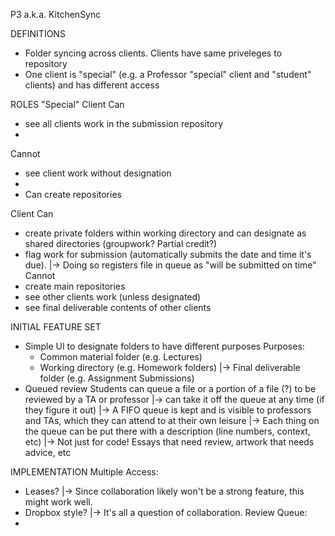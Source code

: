 P3 
a.k.a. KitchenSync

DEFINITIONS
- Folder syncing across clients. Clients have same priveleges to repository
- One client is "special" (e.g. a Professor "special" client and "student" clients) and has different access

ROLES
"Special" Client
  Can 
  - see all clients work in the submission repository
  - 
  Cannot
  - see client work without designation
  - 
  - Can create repositories

Client
  Can
  - create private folders within working directory and can designate as shared directories (groupwork? Partial credit?)
  - flag work for submission (automatically submits the date and time it's due). 
    |-> Doing so registers file in queue as "will be submitted on time" 
  Cannot
  - create main repositories
  - see other clients work (unless designated)
  - see final deliverable contents of other clients


INITIAL FEATURE SET
- Simple UI to designate folders to have different purposes
  Purposes: 
    - Common material folder (e.g. Lectures)
    - Working directory (e.g. Homework folders)
      |-> Final deliverable folder (e.g. Assignment Submissions)
- Queued review 
  Students can queue a file or a portion of a file (?) to be reviewed by a TA or professor
  |-> can take it off the queue at any time (if they figure it out)
  |-> A FIFO queue is kept and is visible to professors and TAs, which they can attend to at their own leisure
  |-> Each thing on the queue can be put there with a description (line numbers, context, etc)
  |-> Not just for code! Essays that need review, artwork that needs advice, etc


IMPLEMENTATION
Multiple Access: 
  - Leases? 
    |-> Since collaboration likely won't be a strong feature, this might work well.
  - Dropbox style?
    |-> It's all a question of collaboration.
Review Queue:
  - 

